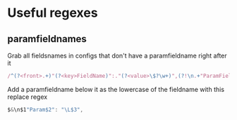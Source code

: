 # Useful regexes

## paramfieldnames

Grab all fieldsnames in configs that don't have a paramfieldname right after it

```js
/^(?<front>.+)"(?<key>FieldName)":."(?<value>\$?\w+)",(?!\n.+"ParamFieldName")$/gm
```

Add a paramfieldname below it as the lowercase of the fieldname with this replace regex

```js
$&\n$1"Param$2": "\L$3",
```
